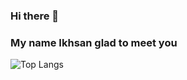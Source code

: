 ### Hi there 👋
### My name Ikhsan glad to meet you

![Top Langs](https://github-readme-stats.vercel.app/api/top-langs/?username=ikhsanmuhamad22&hide_progress=true)

<!--
**ikhsanmuhamad22/ikhsanmuhamad22** is a ✨ _special_ ✨ repository because its `README.md` (this file) appears on your GitHub profile.

Here are some ideas to get you started:

- 🔭 I’m currently working on ...
- 🌱 I’m currently learning ...
- 👯 I’m looking to collaborate on ...
- 🤔 I’m looking for help with ...
- 💬 Ask me about ...
- 📫 How to reach me: ...
- 😄 Pronouns: ...
- ⚡ Fun fact: ...
-->
